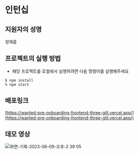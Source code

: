 # 인턴십

## 지원자의 성명

정재홍

## 프로젝트의 실행 방법

- 해당 프로젝트를 로컬에서 실행하려면 다음 명령어를 실행해주세요

```
$ npm install
% npm start
```

## 배포링크

[https://wanted-pre-onboarding-frontend-three-gilt.vercel.app/](https://wanted-pre-onboarding-frontend-three-gilt.vercel.app/)

## 데모 영상

![화면-기록-2023-06-09-오후-2 39 05](https://github.com/bohongu/wanted-pre-onboarding-frontend/assets/91203029/e56a8bae-4701-4d35-8f44-2ec6c04732a4)
